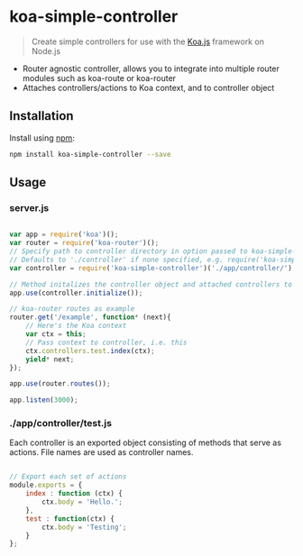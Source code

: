 # koa-simple-controller
> Create simple controllers for use with the [Koa.js](https://github.com/koajs/koa) framework on Node.js

* Router agnostic controller, allows you to integrate into multiple router modules such as koa-route or koa-router
* Attaches controllers/actions to Koa context, and to controller object

## Installation
Install using [npm](https://www.npmjs.org/):
```sh
npm install koa-simple-controller --save
```

## Usage

### server.js
```javascript

var app = require('koa')();
var router = require('koa-router')();
// Specify path to controller directory in option passed to koa-simple-controller
// Defaults to './controller' if none specified, e.g. require('koa-simple-controller')();
var controller = require('koa-simple-controller')('./app/controller/');

// Method initalizes the controller object and attached controllers to the Koa context and controller object
app.use(controller.initialize());

// koa-router routes as example
router.get('/example', function* (next){
    // Here's the Koa context
    var ctx = this;
    // Pass context to controller, i.e. this
    ctx.controllers.test.index(ctx);
    yield* next;
});

app.use(router.routes());

app.listen(3000);

```

### ./app/controller/test.js
Each controller is an exported object consisting of methods that serve as actions. File names are used as controller names.
```javascript

// Export each set of actions 
module.exports = {
    index : function (ctx) {
        ctx.body = 'Hello.';
    },
    test : function(ctx) {
        ctx.body = 'Testing';
    }
};

```